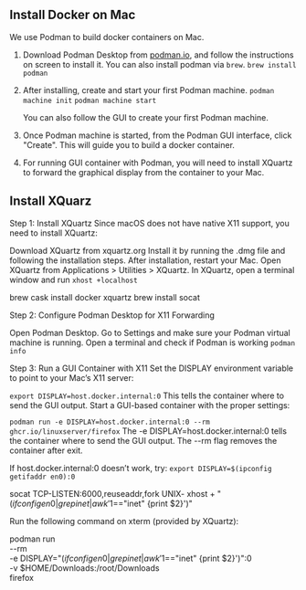 ## Install Docker on Mac
We use Podman to build docker containers on Mac.

1. Download Podman Desktop from [podman.io](podman.io), and follow the instructions on screen to install it.
   You can also install podman via `brew`.
   `brew install podman`

2. After installing, create and start your first Podman machine.
   ` podman machine init `
   ` podman machine start `

   You can also follow the GUI to create your first Podman machine.

3. Once Podman machine is started, from the Podman GUI interface, click "Create". This will guide you to build a docker container.
4. For running GUI container with Podman, you will need to install XQuartz to forward the graphical display from the container to your Mac.

## Install XQuarz
Step 1: Install XQuartz
Since macOS does not have native X11 support, you need to install XQuartz:

Download XQuartz from xquartz.org
Install it by running the .dmg file and following the installation steps.
After installation, restart your Mac.
Open XQuartz from Applications > Utilities > XQuartz.
In XQuartz, open a terminal window and run
` xhost +localhost `

brew cask install docker xquartz
brew install socat

Step 2: Configure Podman Desktop for X11 Forwarding

Open Podman Desktop.
Go to Settings and make sure your Podman virtual machine is running.
Open a terminal and check if Podman is working
`podman info`

Step 3: Run a GUI Container with X11
Set the DISPLAY environment variable to point to your Mac’s X11 server:

`export DISPLAY=host.docker.internal:0`
This tells the container where to send the GUI output.
Start a GUI-based container with the proper settings:

`podman run -e DISPLAY=host.docker.internal:0 --rm ghcr.io/linuxserver/firefox`
The -e DISPLAY=host.docker.internal:0 tells the container where to send the GUI output.
The --rm flag removes the container after exit.

If host.docker.internal:0 doesn’t work, try:
`export DISPLAY=$(ipconfig getifaddr en0):0`

socat TCP-LISTEN:6000,reuseaddr,fork UNIX-
xhost + "$(ifconfig en0 | grep inet | awk '$1=="inet" {print $2}')"

Run the following command on xterm (provided by XQuartz):

podman run \
    --rm \
    -e DISPLAY="$(ifconfig en0 | grep inet | awk '$1=="inet" {print $2}')":0 \
    -v $HOME/Downloads:/root/Downloads \
    firefox
